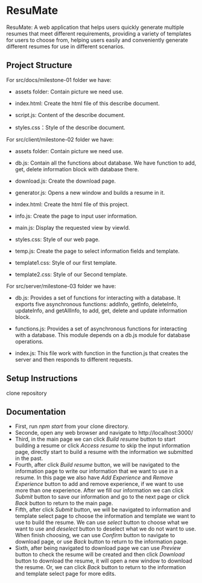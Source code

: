 
# ResuMate

ResuMate: A web application that helps users quickly generate multiple resumes that meet different requirements, providing a variety of templates for users to choose from, helping users easily and conveniently generate different resumes for use in different scenarios.

## Project Structure

For src/docs/milestone-01 folder we have:
- assets folder: Contain picture we need use.

- index.html: Create the html file of this describe document.

- script.js: Content of the describe document.

- styles.css：Style of the describe document.

For src/client/milestone-02 folder we have: 
- assets folder: Contain picture we need use.

- db.js: Contain all the functions about database. We have function to add, get, delete information block with database there. 

- download.js: Create the download page.

- generator.js: Opens a new window and builds a resume in it.

- index.html: Create the html file of this project.

- info.js: Create the page to input user information.

- main.js: Display the requested view by viewId.

- styles.css: Style of our web page.

- temp.js: Create the page to select information fields and template.

- template1.css: Style of our first template.

- template2.css: Style of our Second template.

For src/server/milestone-03 folder we have: 
- db.js: Provides a set of functions for interacting with a database. It exports five asynchronous functions: addInfo, getInfo, deleteInfo, updateInfo, and getAllInfo, to add, get, delete and update information block.

- functions.js: Provides a set of asynchronous functions for interacting with a database. This module depends on a db.js module for database operations. 

- index.js: This file work with function in the function.js that creates the server and then responds to different requests.

## Setup Instructions
clone repository

## Documentation
- First, run *npm start* from your clone directory.
- Seconde, open any web browser and navigate to http://localhost:3000/
- Third, in the main page we can click *Build resume* button to start building a resume or click *Access resume* to skip the input information page, directly start to build a resume with the information we submitted in the past.
- Fourth, after click *Build resume* button, we will be navigated to the information page to write our information that we want to use in a resume. In this page we also have *Add Experience* and *Remove Experience* button to add and remove experience, if we want to use more than one experience. After we fill our information we can click *Submit* button to save our information and go to the next page or click *Back* button to return to the main page.
- Fifth, after click *Submit* button, we will be navigated to information and template select page to choose the information and template we want to use to build the resume. We can use *select* button to choose what we want to use and *deselect* button to deselect what we do not want to use. When finish choosing, we can use *Confirm* button to navigate to download page, or use *Back* button to return to the information page.
- Sixth, after being navigated to download page we can use *Preview* button to check the resume will be created and then click *Download* button to download the resume, it will open a new window to download the resume. Or, we can click *Back* button to return to the information and template select page for more edits.
